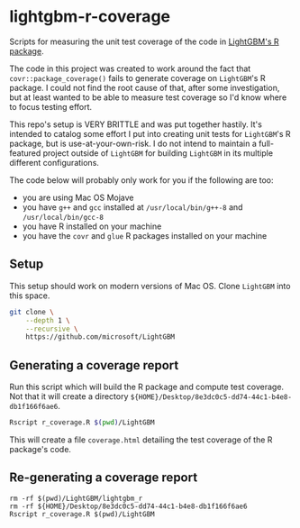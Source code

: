 # lightgbm-r-coverage

Scripts for measuring the unit test coverage of the code in [LightGBM's R package](https://github.com/microsoft/LightGBM/tree/master/R-package).

The code in this project was created to work around the fact that `covr::package_coverage()` fails to generate coverage on `LightGBM`'s R package. I could not find the root cause of that, after some investigation, but at least wanted to be able to measure test coverage so I'd know where to focus testing effort.

This repo's setup is VERY BRITTLE and was put together hastily. It's intended to catalog some effort I put into creating unit tests for `LightGBM`'s R package, but is use-at-your-own-risk. I do not intend to maintain a full-featured project outside of `LightGBM` for building `LightGBM` in its multiple different configurations.

The code below will probably only work for you if the following are too:

* you are using Mac OS Mojave
* you have `g++` and `gcc` installed at `/usr/local/bin/g++-8` and `/usr/local/bin/gcc-8`
* you have R installed on your machine
* you have the `covr` and `glue` R packages installed on your machine

## Setup

This setup should work on modern versions of Mac OS. Clone `LightGBM` into this space.

```bash
git clone \
    --depth 1 \
    --recursive \
    https://github.com/microsoft/LightGBM
```

## Generating a coverage report

Run this script which will build the R package and compute test coverage. Not that it will create a directory `${HOME}/Desktop/8e3dc0c5-dd74-44c1-b4e8-db1f166f6ae6`.

```bash
Rscript r_coverage.R $(pwd)/LightGBM
```

This will create a file `coverage.html` detailing the test coverage of the R package's code.

## Re-generating a coverage report

```
rm -rf $(pwd)/LightGBM/lightgbm_r
rm -rf ${HOME}/Desktop/8e3dc0c5-dd74-44c1-b4e8-db1f166f6ae6
Rscript r_coverage.R $(pwd)/LightGBM
```

